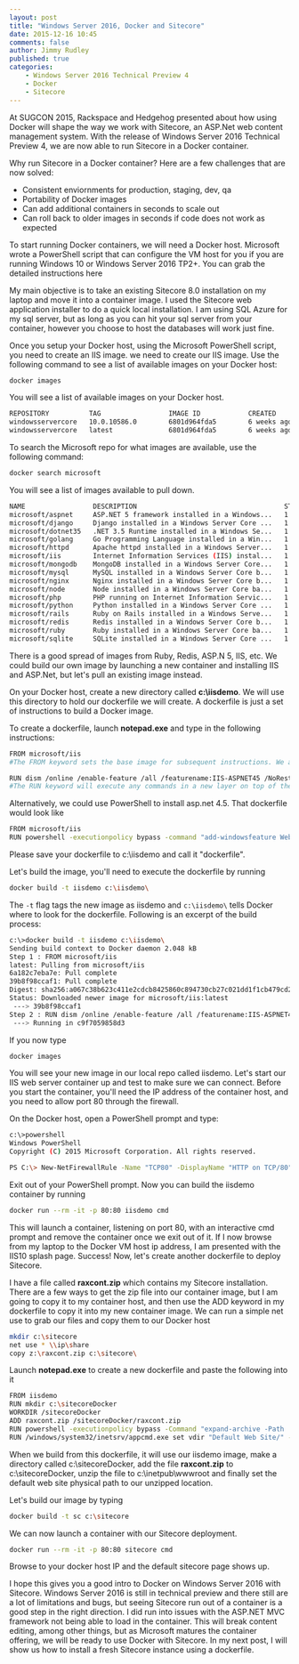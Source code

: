 ```yaml
---
layout: post
title: "Windows Server 2016, Docker and Sitecore"
date: 2015-12-16 10:45
comments: false
author: Jimmy Rudley
published: true
categories:
    - Windows Server 2016 Technical Preview 4
    - Docker
    - Sitecore
---
```


At SUGCON 2015, Rackspace and Hedgehog presented about how using Docker will shape the way we work with Sitecore, an ASP.Net web content management system. With the release of Windows Server 2016 Technical Preview 4, we are now able to run Sitecore in a Docker container. 

<!-- more -->
Why run Sitecore in a Docker container? Here are a few challenges that are now solved:
  - Consistent enviornments for production, staging, dev, qa
  - Portability of Docker images
  - Can add additional containers in seconds to scale out
  - Can roll back to older images in seconds if code does not work as expected

To start running Docker containers, we will need a Docker host. Microsoft wrote a PowerShell script that can configure the VM host for you if you are running Windows 10 or Windows Server 2016 TP2+. You can grab the detailed instructions here

My main objective is to take an existing Sitecore 8.0 installation on my laptop and move it into a container image. I used the Sitecore web application installer to do a quick local installation. I am using SQL Azure for my sql server, but as long as you can hit your sql server from your container, however you choose to host the databases will work just fine.

Once you setup your Docker host, using the Microsoft PowerShell script, you need to create an IIS image. we need to create our IIS image. Use the following command to see a list of available images on your Docker host:
```sh
docker images
```
You will see a list of available images on your Docker host.
```sh
REPOSITORY          TAG                 IMAGE ID            CREATED             VIRTUAL SIZE
windowsservercore   10.0.10586.0        6801d964fda5        6 weeks ago         0 B
windowsservercore   latest              6801d964fda5        6 weeks ago         0 B
```

To search the Microsoft repo for what images are available, use the following command:
```sh
docker search microsoft
```
You will see a list of images available to pull down.
```sh
NAME                 DESCRIPTION                                     STARS     OFFICIAL   AUTOMATED
microsoft/aspnet     ASP.NET 5 framework installed in a Windows...   1         [OK]       [OK]
microsoft/django     Django installed in a Windows Server Core ...   1                    [OK]
microsoft/dotnet35   .NET 3.5 Runtime installed in a Windows Se...   1         [OK]       [OK]
microsoft/golang     Go Programming Language installed in a Win...   1                    [OK]
microsoft/httpd      Apache httpd installed in a Windows Server...   1                    [OK]
microsoft/iis        Internet Information Services (IIS) instal...   1         [OK]       [OK]
microsoft/mongodb    MongoDB installed in a Windows Server Core...   1                    [OK]
microsoft/mysql      MySQL installed in a Windows Server Core b...   1                    [OK]
microsoft/nginx      Nginx installed in a Windows Server Core b...   1                    [OK]
microsoft/node       Node installed in a Windows Server Core ba...   1                    [OK]
microsoft/php        PHP running on Internet Information Servic...   1                    [OK]
microsoft/python     Python installed in a Windows Server Core ...   1                    [OK]
microsoft/rails      Ruby on Rails installed in a Windows Serve...   1                    [OK]
microsoft/redis      Redis installed in a Windows Server Core b...   1                    [OK]
microsoft/ruby       Ruby installed in a Windows Server Core ba...   1                    [OK]
microsoft/sqlite     SQLite installed in a Windows Server Core ...   1                    [OK]
```

There is a good spread of images from Ruby, Redis, ASP.N 5, IIS, etc. We could build our own image by launching a new container and installing IIS and ASP.Net, but let's pull an existing image instead.

On your Docker host, create a new directory called **c:\iisdemo**. We will use this directory to hold our dockerfile we will create. A dockerfile is just a set of instructions to build a Docker image. 

To create a dockerfile, launch **notepad.exe** and type in the following instructions:
```sh
FROM microsoft/iis
#The FROM keyword sets the base image for subsequent instructions. We are telling docker to use the microsoft/iis image. We do not have this locally, but Docker is smart enough to pull it down locally for us.

RUN dism /online /enable-feature /all /featurename:IIS-ASPNET45 /NoRestart
#The RUN keyword will execute any commands in a new layer on top of the current image and commit the results. I am telling it to run dism to install the asp.net 4.5 features for IIS
```
Alternatively, we could use PowerShell to install asp.net 4.5. That dockerfile would look like
```sh
FROM microsoft/iis
RUN powershell -executionpolicy bypass -command "add-windowsfeature Web-Asp-Net45"
```
Please save your dockerfile to c:\iisdemo and call it "dockerfile". 

Let's build the image, you'll need to execute the dockerfile by running
```sh
docker build -t iisdemo c:\iisdemo\
```
The ``` -t ``` flag tags the new image as iisdemo and ``` c:\iisdemo\ ``` tells Docker where to look for the dockerfile. Following is an excerpt of the build process:
```sh
c:\>docker build -t iisdemo c:\iisdemo\
Sending build context to Docker daemon 2.048 kB
Step 1 : FROM microsoft/iis
latest: Pulling from microsoft/iis
6a182c7eba7e: Pull complete
39b8f98ccaf1: Pull complete
Digest: sha256:a067c38b623c411e2cdcb8425860c894730cb27c021dd1f1cb479cd21a031cd7
Status: Downloaded newer image for microsoft/iis:latest
 ---> 39b8f98ccaf1
Step 2 : RUN dism /online /enable-feature /all /featurename:IIS-ASPNET45 /NoRestart
 ---> Running in c9f7059858d3
 ```

If you now type
```sh
docker images
```
You will see your new image in our local repo called iisdemo.
Let's start our IIS web server container up and test to make sure we can connect. Before you start the container, you'll need the IP address of the container host, and you need to allow port 80 through the firewall.

On the Docker host, open a PowerShell prompt and type:
```sh
c:\>powershell
Windows PowerShell
Copyright (C) 2015 Microsoft Corporation. All rights reserved.

PS C:\> New-NetFirewallRule -Name "TCP80" -DisplayName "HTTP on TCP/80" -Protocol tcp -LocalPort 80 -Action Allow -Enabled True
```
Exit out of your PowerShell prompt. Now you can build the iisdemo container by running
```sh
docker run --rm -it -p 80:80 iisdemo cmd
```
This will launch a container, listening on port 80, with an interactive cmd prompt and remove the container once we exit out of it. 
If I now browse from my laptop to the Docker VM host ip address, I am presented with the IIS10 splash page. Success! Now, let's create another dockerfile to deploy Sitecore.

I have a file called **raxcont.zip** which contains my Sitecore installation. There are a few ways to get the zip file into our container image, but I am going to copy it to my container host, and then use the ADD keyword in my dockerfile to copy it into my new container image. We can run a simple net use to grab our files and copy them to our Docker host
```sh
mkdir c:\sitecore
net use * \\ip\share
copy z:\raxcont.zip c:\sitecore\
```
Launch **notepad.exe** to create a new dockerfile and paste the following into it
```sh
FROM iisdemo
RUN mkdir c:\sitecoreDocker
WORKDIR /sitecoreDocker
ADD raxcont.zip /sitecoreDocker/raxcont.zip
RUN powershell -executionpolicy bypass -Command "expand-archive -Path 'c:\sitecoreDocker\raxcont.zip' -DestinationPath 'c:\inetpub\wwwroot\'"
RUN /windows/system32/inetsrv/appcmd.exe set vdir "Default Web Site/" -physicalPath:"c:\inetpub\wwwroot\raxcont\website"
```
When we build from this dockerfile, it will use our iisdemo image, make a directory called c:\sitecoreDocker, add the file **raxcont.zip** to c:\sitecoreDocker\, unzip the file to c:\inetpub\wwwroot and finally set the default web site physical path to our unzipped location.

Let's build our image by typing
```sh
docker build -t sc c:\sitecore
```
We can now launch a container with our Sitecore deployment.
```sh
docker run --rm -it -p 80:80 sitecore cmd
```

Browse to your docker host IP and the default sitecore page shows up.


I hope this gives you a good intro to Docker on Windows Server 2016 with Sitecore. Windows Server 2016 is still in technical preview and there still are a lot of limitations and bugs, but seeing Sitecore run out of a container is a good step in the right direction. I did run into issues with the ASP.NET MVC framework not being able to load in the container. This will break content editing, among other things, but as Microsoft matures the container offering, we will be ready to use Docker with Sitecore. In my next post, I will show us how to install a fresh Sitecore instance using a dockerfile.


   [here]:<https://msdn.microsoft.com/virtualization/windowscontainers/quick_start/container_setup>


